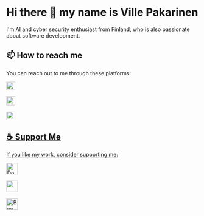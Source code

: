 # Hi there 👋 my name is Ville Pakarinen

I'm AI and cyber security enthusiast from Finland, who is also passionate about software development.

## 📫 How to reach me

You can reach out to me through these platforms:

<a href="https://twitter.com/pakavi32" target="blank">
  <img height='22.5' align="center" src="https://img.shields.io/badge/@pakavi32-000000?style=for-the-badge&logo=x&logoColor=FFF" /> 
<br />
<br />

<a href="https://www.reddit.com/user/Stock-Fan9312/" target="blank">
  <img height='22.5' align="center" src="https://img.shields.io/badge/@StockFan9312-b5352b?style=for-the-badge&logo=reddit&logoColor=FFF" /> 
<br />
<br />
  
<a href="mailto:pakarinen.ville@proton.me" target="blank">
  <img height='22.5' align="center" src="https://img.shields.io/badge/pakarinen.ville@proton.me-505264?style=for-the-badge&logo=proton&logoColor=8a90c7" /> 

## ☕ Support Me

If you like my work, consider supporting me:

<a href="https://www.paypal.com/cgi-bin/webscr?cmd=_s-xclick&hosted_button_id=V3HFLV44LL5PY">
  <img height='30' src="https://github.com/andreostrovsky/donate-with-paypal/raw/master/blue.svg" alt="Donate with PayPal" />
</a>
<br />
<br />
<a href="https://www.buymeacoffee.com/pavi103">
  <img height='30' src="https://img.buymeacoffee.com/button-api/?text=Buy me a coffee&emoji=☕&slug=pavi103&button_colour=FFDD00&font_colour=000000&font_family=Lato&outline_colour=000000&coffee_colour=ffffff" />
</a>
<br />
<br />
<a href='https://ko-fi.com/V7V2TOKTX' target='_blank'>
  <img height='30' style='border:0px;height:30px;' src='https://storage.ko-fi.com/cdn/kofi3.png?v=3' border='0' alt='Buy Me a Coffee at ko-fi.com' />
</a>
